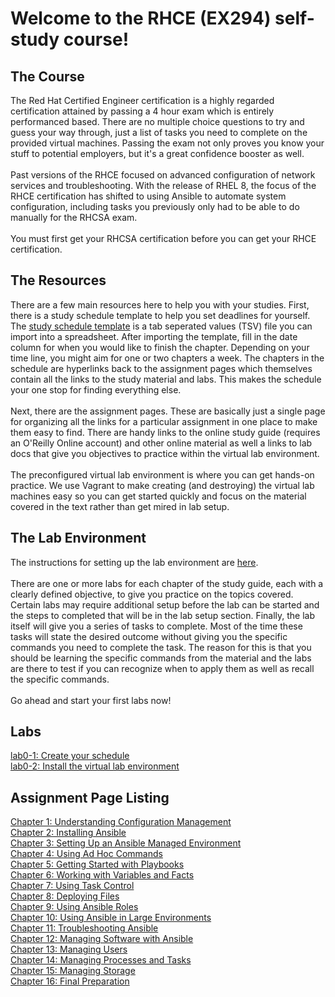 # Welcome to the RHCE (EX294) self-study course!

## The Course
The Red Hat Certified Engineer certification is a highly regarded certification attained by passing a 4 hour exam which is entirely performanced based.  There are no multiple choice questions to try and guess your way through, just a list of tasks you need to complete on the provided virtual machines.  Passing the exam not only proves you know your stuff to potential employers, but it's a great confidence booster as well.</br></br>
Past versions of the RHCE focused on advanced configuration of network services and troubleshooting.  With the release of RHEL 8, the focus of the RHCE certification has shifted to using Ansible to automate system configuration, including tasks you previously only had to be able to do manually for the RHCSA exam.</br></br>
You must first get your RHCSA certification before you can get your RHCE certification.


## The Resources
There are a few main resources here to help you with your studies.  First, there is a study schedule template to help you set deadlines for yourself.  The [study schedule template](https://raw.githubusercontent.com/dmbrownlee/demo/master/rhce/coursefiles/rhce-schedule-template.tsv) is a tab seperated values (TSV) file you can import into a spreadsheet.  After importing the template, fill in the date column for when you would like to finish the chapter.  Depending on your time line, you might aim for one or two chapters a week.  The chapters in the schedule are hyperlinks back to the assignment pages which themselves contain all the links to the study material and labs.  This makes the schedule your one stop for finding everything else.</br></br>
Next, there are the assignment pages.  These are basically just a single page for organizing all the links for a particular assignment in one place to make them easy to find.  There are handy links to the online study guide (requires an O'Reilly Online account) and other online material as well a links to lab docs that give you objectives to practice within the virtual lab environment.</br></br>
The preconfigured virtual lab environment is where you can get hands-on practice.  We use Vagrant to make creating (and destroying) the virtual lab machines easy so you can get started quickly and focus on the material covered in the text rather than get mired in lab setup.


## The Lab Environment
The instructions for setting up the lab environment are [here](../README.md).</br></br>
There are one or more labs for each chapter of the study guide, each with a clearly defined objective, to give you practice on the topics covered.  Certain labs may require additional setup before the lab can be started and the steps to completed that will be in the lab setup section.  Finally, the lab itself will give you a series of tasks to complete.  Most of the time these tasks will state the desired outcome without giving you the specific commands you need to complete the task.  The reason for this is that you should be learning the specific commands from the material and the labs are there to test if you can recognize when to apply them as well as recall the specific commands.</br></br>
Go ahead and start your first labs now!


## Labs
[lab0-1: Create your schedule](chapter0/lab0-1.md)</br>
[lab0-2: Install the virtual lab environment](chapter0/lab0-2.md)</br>

## Assignment Page Listing
[Chapter 1: Understanding Configuration Management](chapter1/README.md)</br>
[Chapter 2: Installing Ansible](chapter2/README.md)</br>
[Chapter 3: Setting Up an Ansible Managed Environment](chapter3/README.md)</br>
[Chapter 4: Using Ad Hoc Commands](chapter4/README.md)</br>
[Chapter 5: Getting Started with Playbooks](chapter5/README.md)</br>
[Chapter 6: Working with Variables and Facts](chapter6/README.md)</br>
[Chapter 7: Using Task Control](chapter7/README.md)</br>
[Chapter 8: Deploying Files](chapter8/README.md)</br>
[Chapter 9: Using Ansible Roles](chapter9/README.md)</br>
[Chapter 10: Using Ansible in Large Environments](chapter10/README.md)</br>
[Chapter 11: Troubleshooting Ansible](chapter11/README.md)</br>
[Chapter 12: Managing Software with Ansible](chapter12/README.md)</br>
[Chapter 13: Managing Users](chapter13/README.md)</br>
[Chapter 14: Managing Processes and Tasks](chapter14/README.md)</br>
[Chapter 15: Managing Storage](chapter15/README.md)</br>
[Chapter 16: Final Preparation](chapter16/README.md)</br>
